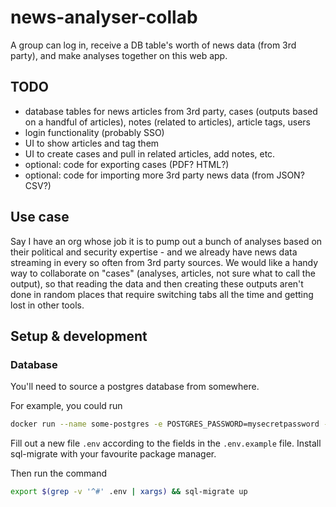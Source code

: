 # news-analyser-collab
A group can log in, receive a DB table's worth of news data (from 3rd party), and make analyses together on this web app.

## TODO
- database tables for news articles from 3rd party, cases (outputs based on a handful of articles), notes (related to articles), article tags, users
- login functionality (probably SSO)
- UI to show articles and tag them
- UI to create cases and pull in related articles, add notes, etc.
- optional: code for exporting cases (PDF? HTML?)
- optional: code for importing more 3rd party news data (from JSON? CSV?)

## Use case
Say I have an org whose job it is to pump out a bunch of analyses based on their political and security expertise - and we already have news data streaming in every so often from 3rd party sources. We would like a handy way to collaborate on "cases" (analyses, articles, not sure what to call the output), so that reading the data and then creating these outputs aren't done in random places that require switching tabs all the time and getting lost in other tools.

## Setup & development
### Database
You'll need to source a postgres database from somewhere.

For example, you could run
```bash
docker run --name some-postgres -e POSTGRES_PASSWORD=mysecretpassword -d postgres
```

Fill out a new file `.env` according to the fields in the `.env.example` file.
Install sql-migrate with your favourite package manager.

Then run the command
```bash
export $(grep -v '^#' .env | xargs) && sql-migrate up
```